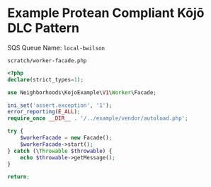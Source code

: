 # Example Protean Compliant Kōjō DLC Pattern

SQS Queue Name: `local-bwilson`

`scratch/worker-facade.php`
```php
<?php
declare(strict_types=1);

use Neighborhoods\KojoExample\V1\Worker\Facade;

ini_set('assert.exception', '1');
error_reporting(E_ALL);
require_once __DIR__ . '/../example/vendor/autoload.php';

try {
    $workerFacade = new Facade();
    $workerFacade->start();
} catch (\Throwable $throwable) {
    echo $throwable->getMessage();
}

return;
```